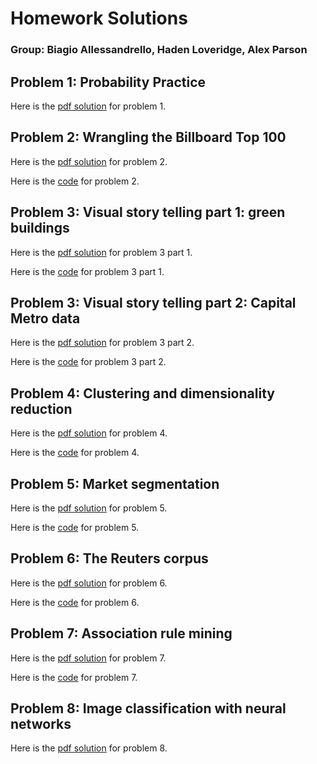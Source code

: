# Homework Solutions
### Group: Biagio Allessandrello, Haden Loveridge, Alex Parson

## Problem 1: Probability Practice

Here is the [pdf solution](exercises/PDFs/Probability_Practice_Assignment.pdf.pdf) for problem 1. 

## Problem 2: Wrangling the Billboard Top 100

Here is the [pdf solution](exercises/PDFs/Wrangling_Billboard_Top_100.pdf) for problem 2. 

Here is the [code](exercises/R_code/Wrangling_Billboard_Top_100.Rmd) for problem 2.

## Problem 3: Visual story telling part 1: green buildings

Here is the [pdf solution](exercises/PDFs/Green_Buildings.pdf) for problem 3 part 1. 

Here is the [code](exercises/R_code/Green_Buildings.Rmd) for problem 3 part 1. 

## Problem 3: Visual story telling part 2: Capital Metro data

Here is the [pdf solution](exercises/PDFs/capm_consolidated.pdf) for problem 3 part 2.

Here is the [code](exercises/R_code/capm_consolidated.Rmd) for problem 3 part 2. 

## Problem 4: Clustering and dimensionality reduction

Here is the [pdf solution](exercises/PDFs/clustering_dimensionality_reduction.pdf) for problem 4. 

Here is the [code](exercises/R_code/clustering_dimensionality_reduction.Rmd) for problem 4.

## Problem 5: Market segmentation

Here is the [pdf solution](exercises/PDFs/Market_Segmentation_(1).pdf) for problem 5. 

Here is the [code](exercises/R_code/Market_Segmentation_(1).Rmd) for problem 5. 

## Problem 6: The Reuters corpus

Here is the [pdf solution](exercises/PDFs/Reuters_Write_Up.pdf) for problem 6. 

Here is the [code](exercises/R_code/Reuters_Alex.ipynb) for problem 6.

## Problem 7: Association rule mining

Here is the [pdf solution](exercises/PDFs/Association_Rule_Mining.pdf) for problem 7.

Here is the [code](exercises/R_code/Association_Rule_Mining.Rmd) for problem 7.

## Problem 8: Image classification with neural networks

Here is the [pdf solution](exercises/PDFs/Image_Classification_Neural_Nets.pdf) for problem 8.




